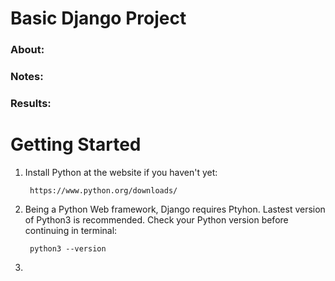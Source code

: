 # Basic Django Project

### About:

### Notes:

### Results:
 
# Getting Started

1. Install Python at the website if you haven't yet:

        https://www.python.org/downloads/

2. Being a Python Web framework, Django requires Ptyhon. Lastest version of Python3 is recommended. Check your Python version before continuing in terminal:

        python3 --version
        
3. 
 
